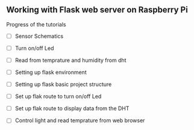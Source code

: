## Working with Flask web server on Raspberry Pi

Progress of the tutorials

- [ ] Sensor Schematics
- [ ] Turn on/off Led
- [ ] Read from temprature and humidity from dht
- [ ] Setting up flask environment
- [ ] Setting up flask basic project structure
- [ ] Set up flak route to turn on/off Led
- [ ] Set up flak route to display data from the DHT
-[ ] Control light and read temprature from web browser

